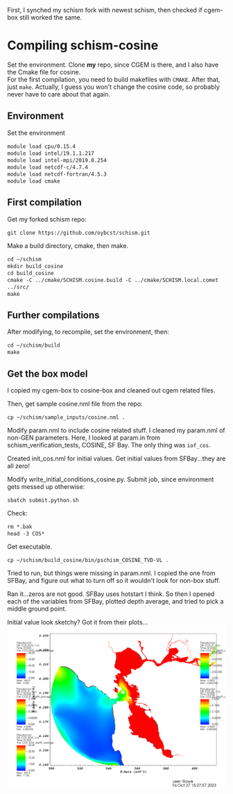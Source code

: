 First, I synched my schism fork with newest schism, then checked if cgem-box still worked the same.

# Compiling schism-cosine

Set the environment.  Clone **my** repo, since CGEM is there, and I also have the Cmake file for cosine.  
For the first compilation, you need to build makefiles with `CMAKE`.  After that, just `make`.  Actually, I guess you won't change the cosine code, so 
probably never have to care about that again.

## Environment
Set the environment
```
module load cpu/0.15.4
module load intel/19.1.1.217
module load intel-mpi/2019.8.254
module load netcdf-c/4.7.4
module load netcdf-fortran/4.5.3
module load cmake
```

## First compilation
Get my forked schism repo:
```
git clone https://github.com/oybcst/schism.git
```

Make a build directory, cmake, then make. 
```
cd ~/schism
mkdir build_cosine
cd build_cosine
cmake -C ../cmake/SCHISM.cosine.build -C ../cmake/SCHISM.local.comet ../src/
make
```

## Further compilations
After modifying, to recompile, set the environment, then:
```
cd ~/schism/build
make
```

## Get the box model
I copied my cgem-box to cosine-box and cleaned out cgem related files.

Then, get sample cosine.nml file from the repo:
```
cp ~/schism/sample_inputs/cosine.nml .
```

Modify param.nml to include cosine related stuff.  I cleaned my param.nml of non-GEN parameters.  Here, I looked at param.in from schism_verification_tests, COSINE, SF Bay.  The only thing was `iof_cos`.

Created init_cos.nml for initial values.  Get initial values from SFBay...they are all zero! 

Modify write_initial_conditions_cosine.py. Submit job, since environment gets messed up otherwise:
```
sbatch submit.python.sh
```

Check:
```
rm *.bak
head -3 COS*
```

Get executable.
```
cp ~/schism/build_cosine/bin/pschism_COSINE_TVD-VL .
```

Tried to run, but things were missing in param.nml. I copied the one from SFBay, and figure out what to turn off so it wouldn't look for non-box stuff.

Ran it...zeros are not good.  SFBay uses hotstart I think.  So then I opened each of the variables from SFBay, plotted depth average, and tried to pick a middle ground point. 

Initial value look sketchy?  Got it from their plots...
![How I picked initial conditions...](pickcosineics.png)

